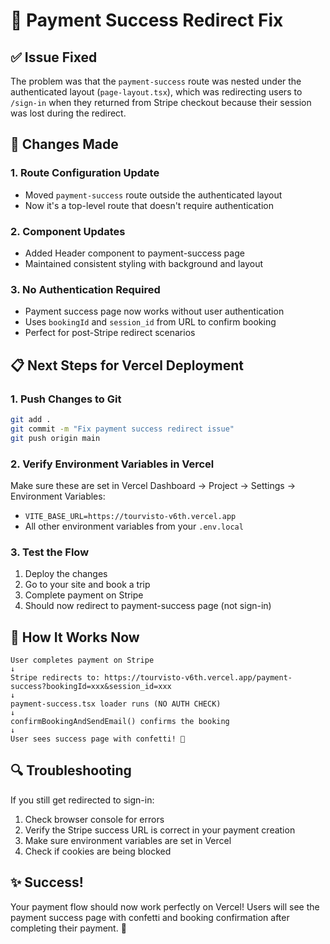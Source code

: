 # 🚀 Payment Success Redirect Fix

## ✅ **Issue Fixed**

The problem was that the `payment-success` route was nested under the authenticated layout (`page-layout.tsx`), which was redirecting users to `/sign-in` when they returned from Stripe checkout because their session was lost during the redirect.

## 🔧 **Changes Made**

### 1. **Route Configuration Update**
- Moved `payment-success` route outside the authenticated layout
- Now it's a top-level route that doesn't require authentication

### 2. **Component Updates**
- Added Header component to payment-success page
- Maintained consistent styling with background and layout

### 3. **No Authentication Required**
- Payment success page now works without user authentication
- Uses `bookingId` and `session_id` from URL to confirm booking
- Perfect for post-Stripe redirect scenarios

## 📋 **Next Steps for Vercel Deployment**

### 1. **Push Changes to Git**
```bash
git add .
git commit -m "Fix payment success redirect issue"
git push origin main
```

### 2. **Verify Environment Variables in Vercel**
Make sure these are set in Vercel Dashboard → Project → Settings → Environment Variables:
- `VITE_BASE_URL=https://tourvisto-v6th.vercel.app`
- All other environment variables from your `.env.local`

### 3. **Test the Flow**
1. Deploy the changes
2. Go to your site and book a trip
3. Complete payment on Stripe
4. Should now redirect to payment-success page (not sign-in)

## 🎯 **How It Works Now**

```
User completes payment on Stripe
↓
Stripe redirects to: https://tourvisto-v6th.vercel.app/payment-success?bookingId=xxx&session_id=xxx
↓
payment-success.tsx loader runs (NO AUTH CHECK)
↓
confirmBookingAndSendEmail() confirms the booking
↓
User sees success page with confetti! 🎉
```

## 🔍 **Troubleshooting**

If you still get redirected to sign-in:
1. Check browser console for errors
2. Verify the Stripe success URL is correct in your payment creation
3. Make sure environment variables are set in Vercel
4. Check if cookies are being blocked

## ✨ **Success!**

Your payment flow should now work perfectly on Vercel! Users will see the payment success page with confetti and booking confirmation after completing their payment. 🎉
